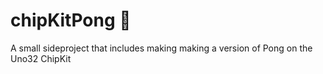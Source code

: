 # chipKitPong :ping_pong:
A small sideproject that includes making making a version of Pong on the Uno32 ChipKit
